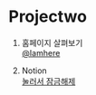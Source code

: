 # Projectwo

1. 홈페이지 살펴보기<br/>
<a href="http://api.visitbusan.net/services/VisitbusanService/getVisitbusanConts?SG_APIM=">@Iamhere</a>

2. Notion<br/>
<a href="https://www.notion.so/b56de27ec3e942aeb712940bee495dae">눌러서 잠금해제</a>

